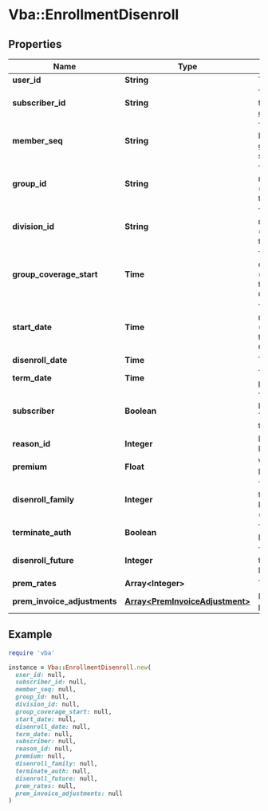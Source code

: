 # Vba::EnrollmentDisenroll

## Properties

| Name | Type | Description | Notes |
| ---- | ---- | ----------- | ----- |
| **user_id** | **String** | The user for which this request is executed on behalf of. |  |
| **subscriber_id** | **String** | The Subscirber ID of the Member being disenrolled.  You can get the Subscriber ID via the SearchConfig process using ENROLLMENT searchConfigId (https://vbapi-docs.vbasoftware.com/developer-portal/search/). |  |
| **member_seq** | **String** | The Member Sequence of the Member being disenrolled.  If this is a Subscriber Disenroll, the Member Sequence provided is the Insured Member Sequence.  You can get the Member Seq via the SearchConfig process using ENROLLMENT searchConfigId (https://vbapi-docs.vbasoftware.com/developer-portal/search/). |  |
| **group_id** | **String** | The Group ID of the current Subenrollment record (the members current or most recent enrollment).  You can use the List SubEnrollment API (https://vbapi.vbasoftware.com/vbasoftware/subscribers/{subscriberID}/enrollments) to get the values you need. |  |
| **division_id** | **String** | The Division ID of the current Subenrollment record (the members current or most recent enrollment).  You can use the List SubEnrollment API (https://vbapi.vbasoftware.com/vbasoftware/subscribers/{subscriberID}/enrollments) to get the values you need. |  |
| **group_coverage_start** | **Time** | The Group Coverage Start of the current Subenrollment record (the members current or most recent enrollment).  You can use the List SubEnrollment API (https://vbapi.vbasoftware.com/vbasoftware/subscribers/{subscriberID}/enrollments) to get the values you need.  This is only required on Subscriber/Member Disenrolls, for Group/Division Disenroll, this can be blank. |  |
| **start_date** | **Time** | The Start Date of the current Subenrollment record (the members current or most recent enrollment).  You can use the List SubEnrollment API (https://vbapi.vbasoftware.com/vbasoftware/subscribers/{subscriberID}/enrollments) to get the values you need.  This is only required on Subscriber/Member Disenrolls, for Group/Division Disenroll, this can be blank. |  |
| **disenroll_date** | **Time** | The Disenroll Date for this disenroll process. |  |
| **term_date** | **Time** | Term Date is an informational field used in some reports.  It doesn&#39;t impact the process but is often populated with the same value as the Disenroll Date. | [optional] |
| **subscriber** | **Boolean** | The Subscriber value is a flag indicating if the member being disenrolled is the Insured.  Send 1 if this is the Subscriber, send 0 if this is a Spouse/Dependent/Other.  This is only required on Subscriber/Member Disenrolls, for Group/Division Disenroll, this can be blank. |  |
| **reason_id** | **Integer** | Reason ID is the reson for this disenroll.  You can get a list of valid Reason IDs from the List Reasons API (https://vbapi.vbasoftware.com/vbasoftware/reasons). |  |
| **premium** | **Float** | When not using the PremRates list of PremRate_Key values, this indicates the COBRA Premium for some reports. | [optional] |
| **disenroll_family** | **Integer** | The DisenrollFamily indicator lets the Disenroll process know exactly how to perform the Disenroll.  You can get a list of valid DisenrollFamily values from the List Disenrollment Family Options API (https://vbapi.vbasoftware.com/vbasoftware/disenroll-family-options). |  |
| **terminate_auth** | **Boolean** | The TerminateAuth flag lets us know if Auths approved or requested beyond the Disenroll Date should be cancelled. |  |
| **disenroll_future** | **Integer** | The DisenrollFuture indicator will tell us how to handle any future enrollments beyond the Disenroll Date related to this disenroll.  The valid values are:  2 - Disenroll Future Enrollments  3 - Do Not Disenroll any Future Enrollments |  |
| **prem_rates** | **Array&lt;Integer&gt;** | The list of COBRA Rates associated with this Disenroll process. | [optional] |
| **prem_invoice_adjustments** | [**Array&lt;PremInvoiceAdjustment&gt;**](PremInvoiceAdjustment.md) | If you intend to auto-adjust existing premiums based on this disenroll you would populate your adjustments here. | [optional] |

## Example

```ruby
require 'vba'

instance = Vba::EnrollmentDisenroll.new(
  user_id: null,
  subscriber_id: null,
  member_seq: null,
  group_id: null,
  division_id: null,
  group_coverage_start: null,
  start_date: null,
  disenroll_date: null,
  term_date: null,
  subscriber: null,
  reason_id: null,
  premium: null,
  disenroll_family: null,
  terminate_auth: null,
  disenroll_future: null,
  prem_rates: null,
  prem_invoice_adjustments: null
)
```

